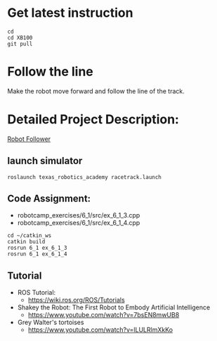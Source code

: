 # Get latest instruction 
```
cd
cd XB100
git pull
```

# Follow the line 
Make the robot move forward and follow the line of the track.

# Detailed Project Description: 
[Robot Follower](https://github.com/chuanqichen/XB100/blob/main/lab7/robot_follower.md)


## launch simulator 
```
roslaunch texas_robotics_academy racetrack.launch
```

## Code Assignment: 
* robotcamp_exercises/6_1/src/ex_6_1_3.cpp
* robotcamp_exercises/6_1/src/ex_6_1_4.cpp
```
cd ~/catkin_ws
catkin build
rosrun 6_1 ex_6_1_3
rosrun 6_1 ex_6_1_4
```

## Tutorial 
* ROS Tutorial:
  * https://wiki.ros.org/ROS/Tutorials
* Shakey the Robot: The First Robot to Embody Artificial Intelligence
  * https://www.youtube.com/watch?v=7bsEN8mwUB8
* Grey Walter's tortoises
  * https://www.youtube.com/watch?v=lLULRlmXkKo

